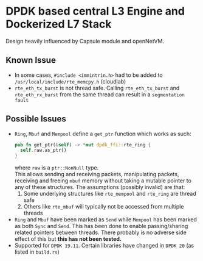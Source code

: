 # DPDK based central L3 Engine and Dockerized L7 Stack

Design heavily influenced by Capsule module and openNetVM.

## Known Issue

- In some cases, `#include <immintrin.h>` had to be added to `/usr/local/include/rte_memcpy.h` (cloudlab)
- `rte_eth_tx_burst` is not thread safe. Calling `rte_eth_tx_burst` and `rte_eth_rx_burst` from the same thread can result in a `segmentation fault`

## Possible Issues

- `Ring`, `Mbuf` and `Mempool` define a `get_ptr` function which works as such:
  ```Rust
  pub fn get_ptr(&self) -> *mut dpdk_ffi::rte_ring {
  	self.raw.as_ptr()
  }
  ```
  where `raw` is a `ptr::NonNull` type.</br>
  This allows sending and receiving packets, manipulating packets, receiving and freeing `mbuf` memory without taking a mutable pointer to any of these structures. The assumptions (possibly invalid) are that:
  1. Some underlying structures like `rte_mempool` and `rte_ring` are thread safe
  2. Others like `rte_mbuf` will typically not be accessed from multiple threads
- `Ring` and `Mbuf` have been marked as `Send` while `Mempool` has been marked as both `Sync` and `Send`. This has been done to enable passing/sharing related pointers between threads. There probably is no adverse side effect of this but **this has not been tested.**
- Supported for `DPDK 19.11`. Certain libraries have changed in `DPDK 20` (as listed in `build.rs`)